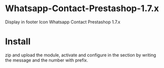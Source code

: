 # Whatsapp-Contact-Prestashop-1.7.x
Display in footer Icon Whatsapp Contact Prestashop 1.7.x
# Install
zip and upload the module, activate and configure in the section by writing the message and the number with prefix.
